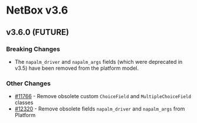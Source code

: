 # NetBox v3.6

## v3.6.0 (FUTURE)

### Breaking Changes

* The `napalm_driver` and `napalm_args` fields (which were deprecated in v3.5) have been removed from the platform model.

### Other Changes

* [#11766](https://github.com/netbox-community/netbox/issues/11766) - Remove obsolete custom `ChoiceField` and `MultipleChoiceField` classes
* [#12320](https://github.com/netbox-community/netbox/issues/12320) - Remove obsolete fields `napalm_driver` and `napalm_args` from Platform
